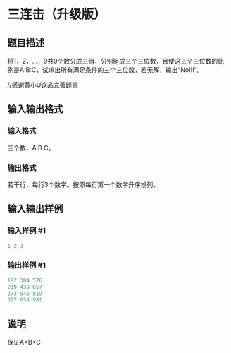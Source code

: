 # 三连击（升级版）

## 题目描述

将1，2，…，9共9个数分成三组，分别组成三个三位数，且使这三个三位数的比例是A:B:C，试求出所有满足条件的三个三位数，若无解，输出“No!!!”。

//感谢黄小U饮品完善题意

## 输入输出格式

### 输入格式

三个数，A B C。

### 输出格式

若干行，每行3个数字。按照每行第一个数字升序排列。

## 输入输出样例

### 输入样例 #1

```cpp
1 2 3
```


### 输出样例 #1

```cpp
192 384 576
219 438 657
273 546 819
327 654 981
```


## 说明

保证A<B<C 

